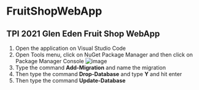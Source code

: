 # FruitShopWebApp
<h2>TPI 2021 Glen Eden Fruit Shop WebApp</h2>

1) Open the application on Visual Studio Code
2) Open Tools menu, click on NuGet Package Manager and then click on Package Manager Console
![image](https://user-images.githubusercontent.com/60585455/134759423-6dba6558-3e58-4cb6-92a2-8690afd63a65.png)
3) Type the command <b>Add-Migration</b> and name the migration
4) Then type the command <b>Drop-Database</b> and type <b>Y</b> and hit enter
5) Then type the command <b>Update-Database</b>


